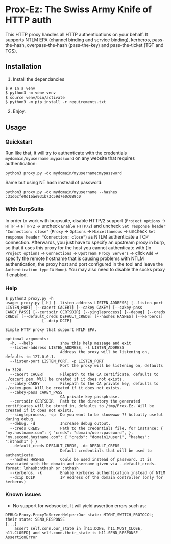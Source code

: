 # Prox-Ez: The Swiss Army Knife of HTTP auth

This HTTP proxy handles all HTTP authentications on your behalf.
It supports NTLM EPA (channel binding and service binding), kerberos, pass-the-hash, overpass-the-hash (pass-the-key) and pass-the-ticket (TGT and TGS).

## Installation

1. Install the dependancies
```
$ # In a venv
$ python3 -m venv venv
$ source venv/bin/activate
$ python3 -m pip install -r requirements.txt
```
2. Enjoy.

## Usage

### Quickstart

Run like that, it will try to authenticate with the credentials `mydomain/myusername:mypassword` on any website that requires authentication:
```
python3 proxy.py -dc mydomain/myusername:mypassword
```

Same but using NT hash instead of password:
```
python3 proxy.py -dc mydomain/myusername --hashes :31d6cfe0d16ae931b73c59d7e0c089c0
```

### With BurpSuite

In order to work with burpsuite, disable HTTP/2 support (`Project options` -> `HTTP` -> `HTTP/2` -> uncheck `Enable HTTP/2`) and uncheck `Set response header "Connection: close"` (`Proxy` -> `Options` -> `Miscellaneous` -> uncheck `Set response header "Connection: close"`) as NTLM authenticate a TCP connection.
Afterwards, you just have to specify an upstream proxy in burp, so that it uses this proxy for the host you cannot authenticate with (in `Project options` -> `Connections` -> `Upstream Proxy Servers` -> click `Add` -> specify the remote hostname that is causing problems with NTLM authentication, the proxy host and port configured in the tool and leave the `Authentication type` to `None`).
You may also need to disable the socks proxy if enabled.

### Help

```
$ python3 proxy.py -h
usage: proxy.py [-h] [--listen-address LISTEN_ADDRESS] [--listen-port LISTEN_PORT] [--cacert CACERT] [--cakey CAKEY] [--cakey-pass CAKEY_PASS] [--certsdir CERTSDIR] [--singleprocess] [--debug] [--creds CREDS] [--default_creds DEFAULT_CREDS] [--hashes HASHES] [--kerberos]
                [--dcip DCIP]

Simple HTTP proxy that support NTLM EPA.

optional arguments:
  -h, --help            show this help message and exit
  --listen-address LISTEN_ADDRESS, -l LISTEN_ADDRESS
                        Address the proxy will be listening on, defaults to 127.0.0.1.
  --listen-port LISTEN_PORT, -p LISTEN_PORT
                        Port the proxy will be listening on, defaults to 3128.
  --cacert CACERT       Filepath to the CA certificate, defaults to ./cacert.pem. Will be created if it does not exists.
  --cakey CAKEY         Filepath to the CA private key, defaults to ./cakey.pem. Will be created if it does not exists.
  --cakey-pass CAKEY_PASS
                        CA private key passphrase.
  --certsdir CERTSDIR   Path to the directory the generated certificates will be stored in, defaults to /tmp/Prox-Ez. Will be created if it does not exists.
  --singleprocess, -sp  Do you want to be slowwwww ?! Actually useful during debug.
  --debug, -d           Increase debug output.
  --creds CREDS         Path to the credentials file, for instance: { "my.hostname.com": { "creds": "domain/user:password", }, "my.second.hostname.com": { "creds": "domain1/user1", "hashes": ":nthash1" } }
  --default_creds DEFAULT_CREDS, -dc DEFAULT_CREDS
                        Default credentials that will be used to authenticate.
  --hashes HASHES       Could be used instead of password. It is associated with the domain and username given via --default_creds. format: lmhash:nthash or :nthash
  --kerberos, -k        Enable kerberos authentication instead of NTLM
  --dcip DCIP           IP Address of the domain controller (only for kerberos)
```

### Known issues

- No support for websocket. It will yield assertion errors such as:
```
DEBUG:Proxy.ProxyToServerHelper:Our state: MIGHT_SWITCH_PROTOCOL; their state: SEND_RESPONSE
[...]
    assert self.conn.our_state in [h11.DONE, h11.MUST_CLOSE, h11.CLOSED] and self.conn.their_state is h11.SEND_RESPONSE
AssertionError
```
